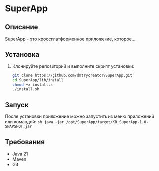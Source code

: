 # SuperApp

## Описание
SuperApp - это кроссплатформенное приложение, которое...

## Установка

1. Клонируйте репозиторий и выполните скрипт установки:
    ```sh
    git clone https://github.com/dmtrycreator/SuperApp.git
    cd SuperApp/lib/install
    chmod +x install.sh
    ./install.sh
    ```

## Запуск

После установки приложение можно запустить из меню приложений или командой:
    ```sh
    java -jar /opt/SuperApp/target/KR_SuperApp-1.0-SNAPSHOT.jar
    ```

## Требования
- Java 21
- Maven
- Git

